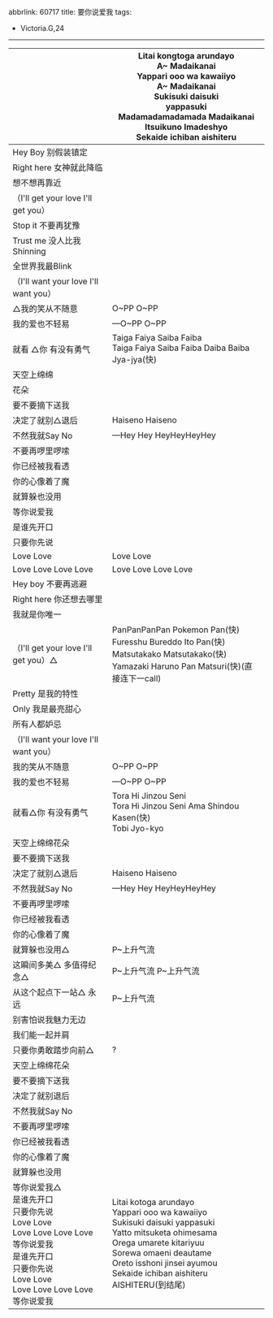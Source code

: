 abbrlink: 60717
title: 要你说爱我
tags:
  - Victoria.G,24
---
|      |Litai kongtoga arundayo<br>A~ Madaikanai<br>Yappari ooo wa kawaiiyo<br>A~ Madaikanai<br>Sukisuki daisuki<br>yappasuki<br>Madamadamadamada Madaikanai<br>Itsuikuno Imadeshyo<br>Sekaide ichiban aishiteru|
|--|--|
|Hey Boy 别假装镇定|      |
|Right here 女神就此降临|      |
|想不想再靠近|      |
|（I'll get your love I'll get you）|      |
|Stop it 不要再犹豫|      |
|Trust me 没人比我Shinning|      |
|全世界我最Blink|      |
|（I'll want your love I'll want you）|      |
|△我的笑从不随意|O~PP O~PP|
|我的爱也不轻易|—O~PP O~PP|
|就看 △你 有没有勇气|Taiga Faiya Saiba Faiba<br>Taiga Faiya Saiba Faiba Daiba Baiba Jya-jya(快)|
|天空上绵绵|      |
|花朵|      |
|要不要摘下送我|      |
|决定了就别△退后|Haiseno Haiseno |
|不然我就Say No|—Hey Hey HeyHeyHeyHey|
|不要再啰里啰嗦|      |
|你已经被我看透|      |
|你的心像着了魔|      |
|就算躲也没用|      |
|等你说爱我|      |
|是谁先开口|      |
|只要你先说|      |
|Love Love|Love Love|
|Love Love Love Love|Love Love Love Love|
|Hey boy 不要再逃避|      |
|Right here 你还想去哪里|      |
|我就是你唯一|      |
|（I'll get your love I'll get you）△|PanPanPanPan Pokemon Pan(快)<br>Furesshu Bureddo Ito Pan(快)<br>Matsutakako Matsutakako(快)<br>Yamazaki Haruno Pan Matsuri(快)(直接连下一call)|
|Pretty 是我的特性|      |
|Only 我是最亮甜心|      |
|所有人都妒忌|      |
|（I'll want your love I'll want you）|      |
|我的笑从不随意|O~PP O~PP|
|我的爱也不轻易|—O~PP O~PP|
|就看△你 有没有勇气|Tora Hi Jinzou Seni <br>Tora Hi Jinzou Seni Ama Shindou Kasen(快)<br>Tobi Jyo-kyo<br>|
|天空上绵绵花朵|      |
|要不要摘下送我|      |
|决定了就别△退后|Haiseno Haiseno |
|不然我就Say No|—Hey Hey HeyHeyHeyHey|
|不要再啰里啰嗦|      |
|你已经被我看透|      |
|你的心像着了魔|      |
|就算躲也没用△|P~上升气流|
|这瞬间多美△ 多值得纪念△|P~上升气流 P~上升气流|
|从这个起点下一站△ 永远|P~上升气流|
|别害怕说我魅力无边|      |
|我们能一起并肩|      |
|只要你勇敢踏步向前△|?|
|天空上绵绵花朵|      |
|要不要摘下送我|      |
|决定了就别退后|      |
|不然我就Say No|      |
|不要再啰里啰嗦|      |
|你已经被我看透|      |
|你的心像着了魔|      |
|就算躲也没用|      |
|等你说爱我△<br>是谁先开口<br>只要你先说<br>Love Love<br>Love Love Love Love<br>等你说爱我<br>是谁先开口<br>只要你先说<br>Love Love<br>Love Love Love Love<br>等你说爱我|Litai kotoga arundayo<br>Yappari ooo wa kawaiiyo<br>Sukisuki daisuki yappasuki<br>Yatto mitsuketa ohimesama<br>Orega umarete kitariyuu<br>Sorewa omaeni deautame<br>Oreto isshoni jinsei ayumou<br>Sekaide ichiban aishiteru<br>AISHITERU(到结尾)|